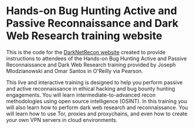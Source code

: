 # Hands-on Bug Hunting Active and Passive Reconnaissance and Dark Web Research training website
This is the code for the [DarkNetRecon website](https://darknetrecon.com) created to provide instructions to attendees of the Hands-on Bug Hunting Active and Passive Reconnaissance and Dark Web Research training provided by Joseph Mlodzianowski and Omar Santos in O'Reilly via Pearson.

This live and interactive training is designed to help you perform passive and active reconnaissance in ethical hacking and bug bounty hunting engagements. You will learn intermediate-to-advanced recon methodologies using open source intelligence (OSINT). In this training you will also learn how to perform dark web research and reconnaissance. You will learn how to use Tor, proxies and proxychains, and even how to create your own VPN servers in cloud environments. 
